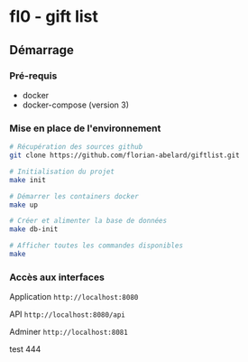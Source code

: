 # fl0 - gift list

## Démarrage

### Pré-requis

* docker
* docker-compose (version 3)

### Mise en place de l'environnement

```bash
# Récupération des sources github
git clone https://github.com/florian-abelard/giftlist.git

# Initialisation du projet
make init

# Démarrer les containers docker
make up

# Créer et alimenter la base de données
make db-init

# Afficher toutes les commandes disponibles
make
```

### Accès aux interfaces

Application `http://localhost:8080`

API `http://localhost:8080/api`

Adminer `http://localhost:8081`

test 444

